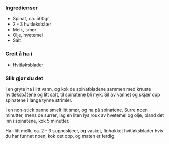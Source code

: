 
### Ingredienser
- Spinat, ca. 500gr
- 2 - 3 hvitløksbåter
- Melk, smør
- Olje, hvetemel
- Salt

### Greit å ha i
- Hvitløksblader

### Slik gjør du det
I en gryte ha i litt vann, og kok de spinatbladene sammen med knuste hvitløksbåtene og litt salt, til spinatene bli myk. Sil av vannet og skjær opp spinatene i lange tynne strimler.

 I en non-stick panne smelt litt smør, og ha på spinatene. Surre noen minutter, mens de surrer, lag en liten lys roux av hvetemel og olje, bland det inn i spinatene, kok 5 minutter.

 Ha i litt melk, ca. 2 - 3 suppeskjeer, og vasket, finhakket hvitløksblader hvis du har funnet noen, kok det opp, og maten er ferdig.

   